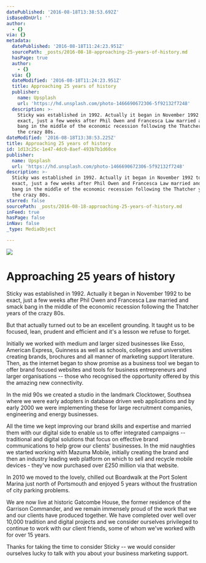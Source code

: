 ```yaml
---
datePublished: '2016-08-18T13:38:53.692Z'
isBasedOnUrl: ''
author:
  - {}
via: {}
metadata:
  datePublished: '2016-08-18T11:24:23.951Z'
  sourcePath: _posts/2016-08-18-approaching-25-years-of-history.md
  hasPage: true
  author:
    - {}
  via: {}
  dateModified: '2016-08-18T11:24:23.951Z'
  title: Approaching 25 years of history
  publisher:
    name: Upsplash
    url: 'https://hd.unsplash.com/photo-1466690672306-5f92132f7248'
  description: >-
    Sticky was established in 1992. Actually it began in November 1992 to be
    exact, just a few weeks after Phil Owen and Francesca Law married and smack
    bang in the middle of the economic recession following the Thatcher years of
    the crazy 80s.
dateModified: '2016-08-18T13:38:53.225Z'
title: Approaching 25 years of history
id: 1d13c25c-1e47-4dc0-8aef-493b7b1d60ce
publisher:
  name: Upsplash
  url: 'https://hd.unsplash.com/photo-1466690672306-5f92132f7248'
description: >-
  Sticky was established in 1992. Actually it began in November 1992 to be
  exact, just a few weeks after Phil Owen and Francesca Law married and smack
  bang in the middle of the economic recession following the Thatcher years of
  the crazy 80s.
starred: false
sourcePath: _posts/2016-08-18-approaching-25-years-of-history.md
inFeed: true
hasPage: false
inNav: false
_type: MediaObject

---
```

![](https://the-grid-user-content.s3-us-west-2.amazonaws.com/2929a23e-d8f3-43a0-be72-392fa34b42d2.jpg)

# Approaching 25 years of history

Sticky was established in 1992\. Actually it began in November 1992 to be exact, just a few weeks after Phil Owen and Francesca Law married and smack bang in the middle of the economic recession following the Thatcher years of the crazy 80s.

But that actually turned out to be an excellent grounding. It taught us to be focused, lean, prudent and efficient and it's a lesson we refuse to forget.

Initially we worked with medium and larger sized businesses like Esso, American Express, Guinness as well as schools, colleges and universities creating brands, brochures and all manner of marketing support literature. Then, as the internet began to show promise as a business tool we began to offer brand focused websites and tools for business entrepreneurs and larger organisations -- those who recognised the opportunity offered by this the amazing new connectivity.

In the mid 90s we created a studio in the landmark Clocktower, Southsea where we were early adopters in database driven web applications and by early 2000 we were implementing these for large recruitment companies, engineering and energy businesses.

All the time we kept improving our brand skills and expertise and married them with our digital side to enable us to offer integrated campaigns -- traditional and digital solutions that focus on effective brand communications to help grow our clients' businesses. In the mid naughties we started working with Mazuma Mobile, initially creating the brand and then an industry leading web platform on which to sell and recycle mobile devices - they've now purchased over £250 million via that website.

In 2010 we moved to the lovely, chilled out Boardwalk at the Port Solent Marina just north of Portsmouth and enjoyed 5 years without the frustration of city parking problems.

We are now live at historic Gatcombe House, the former residence of the Garrison Commander, and we remain immensely proud of the work that we and our clients have produced together. We have completed over well over 10,000 tradition and digital projects and we consider ourselves privileged to continue to work with our client friends, some of whom we've worked with for over 15 years.

Thanks for taking the time to consider Sticky -- we would consider ourselves lucky to talk with you about your business marketing support.